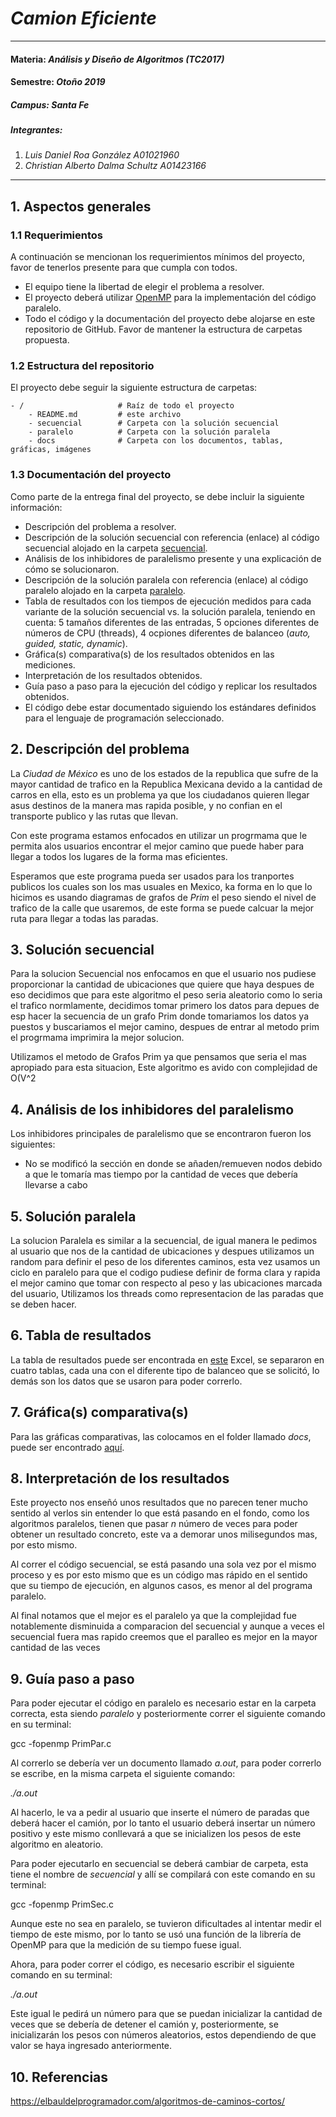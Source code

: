 # *Camion Eficiente*
---
#### Materia: *Análisis y Diseño de Algoritmos (TC2017)*

#### Semestre: *Otoño 2019*

##### Campus: *Santa Fe*

##### Integrantes:
1. *Luis Daniel Roa González*           *A01021960*
2. *Christian Alberto Dalma Schultz*    *A01423166*

---
## 1. Aspectos generales

### 1.1 Requerimientos

A continuación se mencionan los requerimientos mínimos del proyecto, favor de tenerlos presente para que cumpla con todos.

* El equipo tiene la libertad de elegir el problema a resolver.
* El proyecto deberá utilizar [OpenMP](https://www.openmp.org/) para la implementación del código paralelo.
* Todo el código y la documentación del proyecto debe alojarse en este repositorio de GitHub. Favor de mantener la estructura de carpetas propuesta.

### 1.2 Estructura del repositorio
El proyecto debe seguir la siguiente estructura de carpetas:
```
- / 			        # Raíz de todo el proyecto
    - README.md			# este archivo
    - secuencial		# Carpeta con la solución secuencial
    - paralelo			# Carpeta con la solución paralela
    - docs              # Carpeta con los documentos, tablas, gráficas, imágenes
```

### 1.3 Documentación  del proyecto

Como parte de la entrega final del proyecto, se debe incluir la siguiente información:

* Descripción del problema a resolver.
* Descripción de la solución secuencial con referencia (enlace) al código secuencial alojado en la carpeta [secuencial](secuencial/).
* Análisis de los inhibidores de paralelismo presente y una explicación de cómo se solucionaron.
* Descripción de la solución paralela con referencia (enlace) al código paralelo alojado en la carpeta [paralelo](paralelo/).
* Tabla de resultados con los tiempos de ejecución medidos para cada variante de la solución secuencial vs. la solución paralela, teniendo en cuenta: 5 tamaños diferentes de las entradas, 5 opciones diferentes de números de CPU (threads), 4 ocpiones diferentes de balanceo (*auto, guided, static, dynamic*).
* Gráfica(s) comparativa(s) de los resultados obtenidos en las mediciones.
* Interpretación de los resultados obtenidos.
* Guía paso a paso para la ejecución del código y replicar los resultados obtenidos.
* El código debe estar documentado siguiendo los estándares definidos para el lenguaje de programación seleccionado.

## 2. Descripción del problema

La *Ciudad de México* es uno de los estados de la republica que sufre de la mayor cantidad de trafico en la Republica Mexicana devido a la cantidad de carros en ella, esto es un problema ya que los ciudadanos quieren llegar  asus destinos de la manera mas rapida posible, y no confian en el transporte publico y las rutas que llevan.</br>

Con este programa estamos enfocados en utilizar un progrmama que le permita  alos usuarios encontrar el mejor camino que puede haber para llegar a todos los lugares de la forma mas eficientes.</br>

Esperamos que este programa pueda ser usados para los tranportes publicos los cuales son los mas usuales en Mexico, ka forma en lo que lo hicimos es usando diagramas de grafos de *Prim* el peso siendo el nivel de trafico de la calle que usaremos, de este forma se puede calcuar la mejor ruta para llegar a todas las paradas.

## 3. Solución secuencial

Para la solucion Secuencial nos enfocamos en que el usuario nos pudiese proporcionar la cantidad de ubicaciones que quiere que haya despues de eso decidimos que para este algoritmo el peso seria aleatorio como lo seria el trafico normlamente, decidimos tomar primero los datos para depues de esp hacer la secuencia de un grafo Prim donde tomariamos los datos ya puestos y buscariamos el mejor camino, despues de entrar al metodo prim el progrmama imprimira la mejor solucion.</br> 

Utilizamos el metodo de Grafos Prim ya que pensamos que seria el mas apropiado para esta situacion, Este algoritmo es avido con complejidad de O(V^2

## 4. Análisis de los inhibidores del paralelismo

Los inhibidores principales de paralelismo que se encontraron fueron los siguientes:</br>

* No se modificó la sección en donde se añaden/remueven nodos debido a que le tomaría mas tiempo por la cantidad de veces que debería llevarse a cabo

## 5. Solución paralela

La solucion Paralela es similar a la secuencial, de igual manera le pedimos al usuario que nos de la cantidad de ubicaciones y despues utilizamos un random para definir el peso de los diferentes caminos, esta vez usamos un ciclo en paralelo para que el codigo pudiese definir de forma clara y rapida el mejor camino que tomar con respecto al peso y las ubicaciones marcada del usuario, Utilizamos los threads como representacion de las paradas que se deben hacer.

## 6. Tabla de resultados

La tabla de resultados puede ser encontrada en [este](https://github.com/tec-csf/TC2017-PF-Otono-2019-pasplis/blob/master/docs/Resultados.xlsx) Excel, se separaron en cuatro tablas, cada una con el diferente tipo de balanceo que se solicitó, lo demás son los datos que se usaron para poder correrlo.

## 7. Gráfica(s) comparativa(s)

Para las gráficas comparativas, las colocamos en el folder llamado _docs_, puede ser encontrado [aquí](https://github.com/tec-csf/TC2017-PF-Otono-2019-pasplis/tree/master/docs).</br>

## 8. Interpretación de los resultados

Este proyecto nos enseñó unos resultados que no parecen tener mucho sentido al verlos sin entender lo que está pasando en el fondo, como los algoritmos paralelos, tienen que pasar *n* número de veces para poder obtener un resultado concreto, este va a demorar unos milisegundos mas, por esto mismo.</br>

Al correr el código secuencial, se está pasando una sola vez por el mismo proceso y es por esto mismo que es un código mas rápido en el sentido que su tiempo de ejecución, en algunos casos, es menor al del programa paralelo.</br>

Al final notamos que el mejor es el paralelo ya que la complejidad fue notablemente disminuida a comparacion del secuencial y aunque a veces el secuencial fuera mas rapido creemos que el paralleo es mejor en la mayor cantidad de las veces 

## 9. Guía paso a paso

Para poder ejecutar el código en paralelo es necesario estar en la carpeta correcta, esta siendo *paralelo* y posteriormente correr el siguiente comando en su terminal:</br>

gcc -fopenmp PrimPar.c</br>

Al correrlo se debería ver un documento llamado *a.out*, para poder correrlo se escribe, en la misma carpeta el siguiente comando:</br>

*./a.out* </br>

Al hacerlo, le va a pedir al usuario que inserte el número de paradas que deberá hacer el camión, por lo tanto el usuario deberá insertar un número positivo y este mismo conllevará a que se inicializen los pesos de este algoritmo en aleatorio.</br>

Para poder ejecutarlo en secuencial se deberá cambiar de carpeta, esta tiene el nombre de *secuencial* y allí se compilará con este comando en su terminal:</br>

gcc -fopenmp PrimSec.c</br>

Aunque este no sea en paralelo, se tuvieron dificultades al intentar medir el tiempo de este mismo, por lo tanto se usó una función de la librería de OpenMP para que la medición de su tiempo fuese igual.</br>

Ahora, para poder correr el código, es necesario escribir el siguiente comando en su terminal:</br>

*./a.out*</br>

Este igual le pedirá un número para que se puedan inicializar la cantidad de veces que se debería de detener el camión y, posteriormente, se inicializarán los pesos con números aleatorios, estos dependiendo de que valor se haya ingresado anteriormente.</br>

## 10. Referencias

https://elbauldelprogramador.com/algoritmos-de-caminos-cortos/

